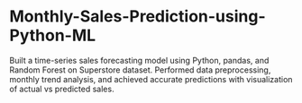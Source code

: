 # Monthly-Sales-Prediction-using-Python-ML
Built a time-series sales forecasting model using Python, pandas, and Random Forest on Superstore dataset.  Performed data preprocessing, monthly trend analysis, and achieved accurate predictions with visualization of actual  vs predicted sales. 
